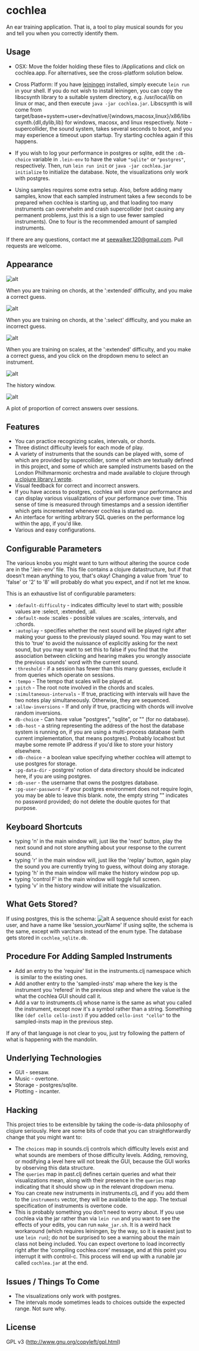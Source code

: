 # cochlea
An ear training application. That is, a tool to play musical sounds for you and tell you when you correctly identify them.

## Usage
- OSX: Move the folder holding these files to /Applications and click on cochlea.app. For alternatives, see the cross-platform solution below.
- Cross Platform: If you have [leiningen](leiningen.org/) installed, simply execute `lein run` in your shell. If you do not wish to install leiningen, you can copy the libscsynth library to a suitable system directory, e.g. /usr/local/lib on linux or mac, and then execute `java -jar cochlea.jar`. Libscsynth is will come from target/base+system+user+dev/native/{windows,macosx,linux}/x86/libscsynth.{dll,dylib,lib} for windows, macosx, and linux respectively.
Note - supercollider, the sound system, takes several seconds to boot, and you may experience a timeout upon startup. Try starting cochlea again if this happens.

- If you wish to log your performance in postgres or sqlite, edit the `:db-choice` variable in `.lein-env` to have the value `"sqlite"` or `"postgres"`, respectively. Then, run `lein run init` or `java -jar cochlea.jar initialize` to initialize the database. Note, the visualizations only work with postgres.
- Using samples requires some extra setup. Also, before adding many samples, know that each sampled instrument takes a few seconds to be prepared when cochlea is starting up, and that loading too many instruments can overwhelm and crash supercollider (not causing any permanent problems, just this is a sign to use fewer sampled instruments). One to four is the recommended amount of sampled instruments.

If there are any questions, contact me at seewalker.120@gmail.com. Pull requests are welcome.
## Appearance

![alt](resources/screenshots/extended_chords_correct.png)

When you are training on chords, at the ':extended' difficulty, and you make a correct guess.

![alt](resources/screenshots/select_chords_incorrect.png)

When you are training on chords, at the ':select' difficulty, and you make an incorrect guess.

![alt](resources/screenshots/extended_scales_correct_with_instruments.png)

When you are training on scales, at the ':extended' difficulty, and you make a correct guess, and you click on the dropdown menu to select an instrument.

![alt](resources/screenshots/history_window.png)

The history window.

![alt](resources/screenshots/performance_plot.png)

A plot of proportion of correct answers over sessions.

## Features

- You can practice recognizing scales, intervals, or chords.
- Three distinct difficulty levels for each mode of play.
- A variety of instruments that the sounds can be played with, some of which are provided by supercollider, some of which are textually defined in this project, and some of which are sampled instruments based on the London Philhmarmonic orchestra and made available to clojure through [a clojure library I wrote](https://github.com/seewalker/philharmonia-samples).
- Visual feedback for correct and incorrect answers.
- If you have access to postgres, cochlea will store your performance and can display various visualizations of your performance over time. This sense of time is measured through timestamps and a session identifier which gets incremented whenever cochlea is started up.
- An interface for writing arbitrary SQL queries on the performance log within the app, if you'd like.
- Various and easy configurations.

## Configurable Parameters

The various knobs you might want to turn without altering the source code are in the '.lein-env' file. This file contains a clojure datastructure, but if that doesn't mean anything to you, that's okay! Changing a value from 'true' to 'false' or '2' to '8' will probably do what you expect, and if not let me know.

This is an exhaustive list of configurable parameters:

- `:default-difficulty` - indicates difficulty level to start with; possible values are :select, :extended, :all.
- `:default-mode` :scales - possible values are :scales, :intervals, and :chords.
- `:autoplay` - specifies whether the next sound will be played right after making your guess to the previously played sound. You may want to set this to 'true' to avoid the nuissance of explicitly asking for the next sound, but you may want to set this to false if you find that the association between clicking and hearing makes you wrongly associate the previous sounds' word with the current sound.
- `:threshold` - if a session has fewer than this many guesses, exclude it from queries which operate on sessions.
- `:tempo` - The tempo that scales will be played at.
- `:pitch` - The root note involved in the chords and scales.
- `:simultaneous-intervals` - If true, practicing with intervals will have the two notes play simultaneously. Otherwise, they are sequenced.
- `:allow-inversions` - If and only if true, practicing with chords will involve random inversions.
- `db-choice` - Can have value "postgres", "sqlite", or "" (for no database).
- `:db-host` - a string representing the address of the host the database system is running on, if you are using a multi-process database (with current implementation, that means postgres). Probably localhost but maybe some remote IP address if you'd like to store your history elsewhere.
- `:db-choice` - a boolean value specifying whether cochlea will attempt to use postgres for storage.
- `:pg-data-dir`  - postgres' notion of data directory should be indicated here, if you are using postgres.
- `:db-user` - the username that owns the postgres database.
- `:pg-user-password` - if your postgres environment does not require login, you may be able to leave this blank. note, the empty string "" indicates no password provided; do not delete the double quotes for that purpose.

## Keyboard Shortcuts

- typing 'n' in the main window will, just like the 'next' button, play the next sound and not store anything about your response to the current sound.
- typing 'r' in the main window will, just like the 'replay' button, again play the sound you are currently trying to guess, without doing any storage.
- typing 'h' in the main window will make the history window pop up.
- typing 'control F' in the main window will toggle full screen.
- typing 'v' in the history window will initiate the visualization.

## What Gets Stored?

If using postgres, this is the schema:
![alt](resources/screenshots/db.png)
A sequence should exist for each user, and have a name like 'session\_yourName'
If using sqlite, the schema is the same, except with varchars instead of the enum type. The database gets stored in `cochlea_sqlite.db`.


## Procedure For Adding Sampled Instruments
- Add an entry to the 'require' list in the instruments.clj namespace which is similar to the existing ones.
- Add another entry to the 'sampled-insts' map where the key is the instrument you 'refered' in the previous step and where the value is the what the cochlea GUI should call it.
- Add a var to instruments.clj whose name is the same as what you called the instrument, except now it's a symbol rather than a string. Something like `(def cello cello-inst)` if you added `cello-inst "cello"` to the sampled-insts map in the previous step.

If any of that language is not clear to you, just try following the pattern of what is happening with the mandolin.

## Underlying Technologies

- GUI - seesaw.
- Music - overtone.
- Storage - postgres/sqlite.
- Plotting - incanter.

## Hacking
This project tries to be extensible by taking the code-is-data philosophy of clojure seriously. Here are some bits of code that you can straightforwardly change that you might want to:

- The `choices` map in sounds.clj controls which difficulty levels exist and what sounds are members of those difficulty levels. Adding, removing, or modifying a level here will not break the GUI, because the GUI works by observing this data structure.
- The `queries` map in past.clj defines certain queries and what their visualizations mean, along with their presence in the `queries` map indicating that it should show up in the relevant dropdown menu.
- You can create new instruments in instruments.clj, and if you add them to the `instruments` vector, they will be available to the app. The textual specification of instruments is overtone code.
- This is probably something you don't need to worry about. If you use cochlea via the jar rather than via `lein run` and you want to see the effects of your edits, you can run `make_jar.sh`. It is a weird hack workaround (which requires leiningen, by the way, so it is easiest just to use `lein run`); do not be surprised to see a warning about the main class not being included. You can expect overtone to load incorrectly right after the 'compiling cochlea.core' message, and at this point you interrupt it with control-c. This process will end up with a runable jar called `cochlea.jar` at the end.


## Issues / Things To Come
- The visualizations only work with postgres.
- The intervals mode sometimes leads to choices outside the expected range. Not sure why.

## License
GPL v3 (http://www.gnu.org/copyleft/gpl.html)
